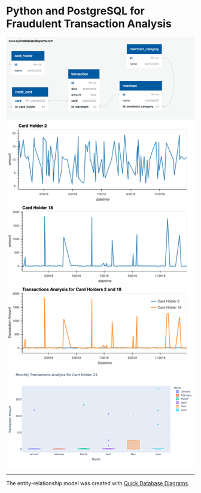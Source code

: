 # Python and PostgreSQL for Fraudulent Transaction Analysis

![](images/quick-database-diagrams-entity-relationship-diagram.png)
![](images/card-holder-02-transaction-history.png)
![](images/card-holder-18-transaction-history.png)
![](images/card-holders-02-and-18-transaction-history.png)
![](images/card-holder-25-monthly-transactions-analysis.png)

---

The entity-relationship model was created with [Quick Database Diagrams](https://app.quickdatabasediagrams.com/#/).<br>
